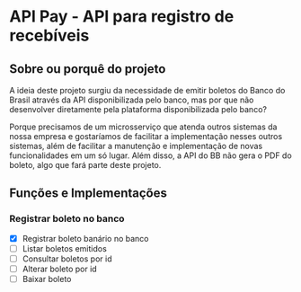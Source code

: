 # API Pay - API para registro de recebíveis

## Sobre ou porquê do projeto

A ideia deste projeto surgiu da necessidade de emitir boletos do Banco do Brasil através da API disponibilizada pelo banco, mas por que não desenvolver diretamente pela plataforma disponibilizada pelo banco?

Porque precisamos de um microsserviço que atenda outros sistemas da nossa empresa e gostaríamos de facilitar a implementação nesses outros sistemas, além de facilitar a manutenção e implementação de novas funcionalidades em um só lugar.
Além disso, a API do BB não gera o PDF do boleto, algo que fará parte deste projeto.

## Funções e Implementações

### Registrar boleto no banco

- [x] Registrar boleto banário no banco
- [ ] Listar boletos emitidos
- [ ] Consultar boletos por id
- [ ] Alterar boleto por id
- [ ] Baixar boleto
